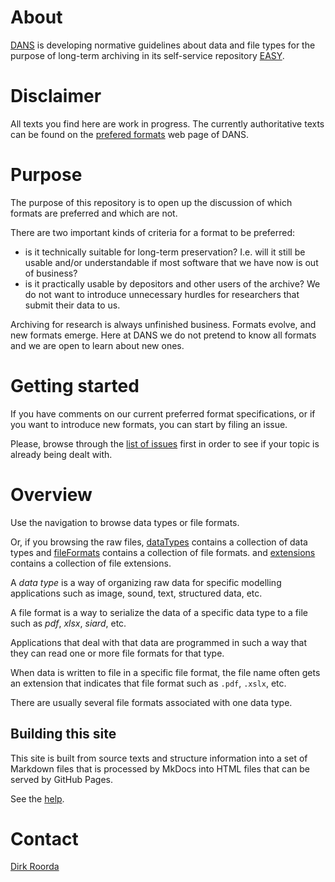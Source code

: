 # About

[DANS]({{dans}}) is developing normative guidelines about data and file types
for the purpose of long-term archiving in its self-service repository
  [EASY]({{easy}}).

# Disclaimer

All texts you find here are work in progress.  The currently authoritative texts
can be found on the [prefered formats]({{preferredFormats}}) web page of DANS.

# Purpose

The purpose of this repository is to open up the discussion of which formats are
preferred and which are not.

There are two important kinds of criteria for a format to be preferred:

*   is it technically suitable for long-term preservation?  I.e. will it still
    be usable and/or understandable if most software that we have now is out of
    business? 
*   is it practically usable by depositors and other users of the archive?  We
    do not want to introduce unnecessary hurdles for researchers that submit
      their data to us.

Archiving for research is always unfinished business.  Formats evolve, and new
formats emerge.  Here at DANS we do not pretend to know all formats and we are
open to learn about new ones.

# Getting started

If you have comments on our current preferred format specifications, or if you
want to introduce new formats, you can start by filing an issue.

Please, browse through the
[list of issues]({{issues}})
first in order to see if
your topic is already being dealt with.

# Overview

Use the navigation to browse data types or file formats.

Or, if you browsing the raw files,
[dataTypes]({{formats}}/tree/master/docs/dataTypes/)
contains a collection of data types
and
[fileFormats]({{formats}}/tree/master/docs/fileFormats/)
contains a collection of file formats.
and
[extensions]({{formats}}/tree/master/docs/extensions/)
contains a collection of file extensions.


A *data type* is a way of organizing raw data for specific modelling applications
such as image, sound, text, structured data, etc. 

A file format is a way to serialize the data of a specific data type to a file
such as *pdf*, *xlsx*, *siard*, etc.

Applications that deal with that data are programmed in such a way that they can
read one or more file formats for that type.

When data is written to file in a specific file format, the file name often gets
an extension that indicates that file format
such as `.pdf`, `.xslx`, etc.

There are usually several file formats associated with one data type.

## Building this site

This site is built from source texts and structure information
into a set of Markdown files that is processed by MkDocs into
HTML files that can be served by GitHub Pages.

See the [help](help.md).

# Contact

[Dirk Roorda]({{author}})
